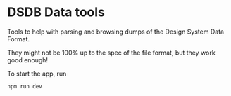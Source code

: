 # DSDB Data tools

Tools to help with parsing and browsing dumps of the Design System Data Format.

They might not be 100% up to the spec of the file format, but they work good enough!

To start the app, run
```sh
npm run dev
```
